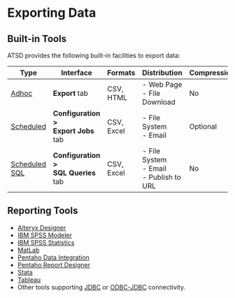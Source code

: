 # Exporting Data

## Built-in Tools

ATSD provides the following built-in facilities to export data:

| **Type** | **Interface** | **Formats** | **Distribution** | **Compression** | **Scope** |
|---|---|---|---|---|---|
| [Adhoc](ad-hoc-exporting.md) | **Export** tab | CSV, HTML | - Web Page<br>- File Download | No | Single metric |
| [Scheduled](scheduled-exporting.md) | **Configuration > <br>Export Jobs** tab | CSV, Excel | - File System<br>- Email | Optional | Single metric |
| [Scheduled SQL](../api/sql/scheduled-sql.md) |  **Configuration > <br>SQL Queries** tab | CSV, Excel | - File System<br>- Email<br>- Publish to URL | No | Customize with [SQL](../api/sql/README.md) |

## Reporting Tools

* [Alteryx Designer](../integration/alteryx/README.md)
* [IBM SPSS Modeler](../integration/spss/modeler/README.md)
* [IBM SPSS Statistics](../integration/spss/statistics/README.md)
* [MatLab](../integration/matlab/README.md)
* [Pentaho Data Integration](../integration/pentaho/data-integration/README.md)
* [Pentaho Report Designer](../integration/pentaho/report-designer/README.md)  
* [Stata](../integration/stata/README.md)
* [Tableau](../integration/tableau/README.md)
* Other tools supporting [JDBC](https://github.com/axibase/atsd-jdbc) or [ODBC-JDBC](../integration/odbc/README.md) connectivity.

